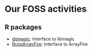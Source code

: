 # Our FOSS activities

## R packages

* [dqmagic](dqmagic): Interface to libmagic
* [RcppArrayFire](rcpparrayfire): Interface to ArrayFire
